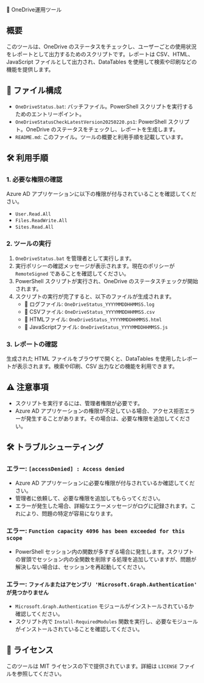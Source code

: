 📂 OneDrive運用ツール

## 概要
このツールは、OneDrive のステータスをチェックし、ユーザーごとの使用状況をレポートとして出力するためのスクリプトです。レポートは CSV、HTML、JavaScript ファイルとして出力され、DataTables を使用して検索や印刷などの機能を提供します。

## 📁 ファイル構成
- `OneDriveStatus.bat`: バッチファイル。PowerShell スクリプトを実行するためのエントリーポイント。
- `OneDriveStatusCheckLatestVersion20250220.ps1`: PowerShell スクリプト。OneDrive のステータスをチェックし、レポートを生成します。
- `README.md`: このファイル。ツールの概要と利用手順を記載しています。

## 🛠 利用手順

### 1. 必要な権限の確認
Azure AD アプリケーションに以下の権限が付与されていることを確認してください。
- `User.Read.All`
- `Files.ReadWrite.All`
- `Sites.Read.All`

### 2. ツールの実行
1. `OneDriveStatus.bat` を管理者として実行します。
2. 実行ポリシーの確認メッセージが表示されます。現在のポリシーが `RemoteSigned` であることを確認してください。
3. PowerShell スクリプトが実行され、OneDrive のステータスチェックが開始されます。
4. スクリプトの実行が完了すると、以下のファイルが生成されます。
   - 📄 ログファイル: `OneDriveStatus_YYYYMMDDHHMMSS.log`
   - 📄 CSVファイル: `OneDriveStatus_YYYYMMDDHHMMSS.csv`
   - 📄 HTMLファイル: `OneDriveStatus_YYYYMMDDHHMMSS.html`
   - 📄 JavaScriptファイル: `OneDriveStatus_YYYYMMDDHHMMSS.js`

### 3. レポートの確認
生成された HTML ファイルをブラウザで開くと、DataTables を使用したレポートが表示されます。検索や印刷、CSV 出力などの機能を利用できます。

## ⚠️ 注意事項
- スクリプトを実行するには、管理者権限が必要です。
- Azure AD アプリケーションの権限が不足している場合、アクセス拒否エラーが発生することがあります。その場合は、必要な権限を追加してください。

## 🛠 トラブルシューティング
### エラー: `[accessDenied] : Access denied`
- Azure AD アプリケーションに必要な権限が付与されているか確認してください。
- 管理者に依頼して、必要な権限を追加してもらってください。
- エラーが発生した場合、詳細なエラーメッセージがログに記録されます。これにより、問題の特定が容易になります。

### エラー: `Function capacity 4096 has been exceeded for this scope`
- PowerShell セッション内の関数が多すぎる場合に発生します。スクリプトの冒頭でセッション内の全関数を削除する処理を追加していますが、問題が解決しない場合は、セッションを再起動してください。

### エラー: `ファイルまたはアセンブリ 'Microsoft.Graph.Authentication' が見つかりません`
- `Microsoft.Graph.Authentication` モジュールがインストールされているか確認してください。
- スクリプト内で `Install-RequiredModules` 関数を実行し、必要なモジュールがインストールされていることを確認してください。

## 📜 ライセンス
このツールは MIT ライセンスの下で提供されています。詳細は `LICENSE` ファイルを参照してください。
